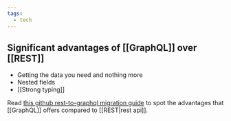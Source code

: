 ```yaml
---
tags:
  - tech
---
```


## Significant advantages of [[GraphQL]] over [[REST]]

- Getting the data you need and nothing more
- Nested fields
- [[Strong typing]]

Read [this github rest-to-graphql migration guide](https://developer.github.com/v4/guides/migrating-from-rest/) to spot the advantages that [[GraphQL]] offers compared to [[REST|rest api]].
